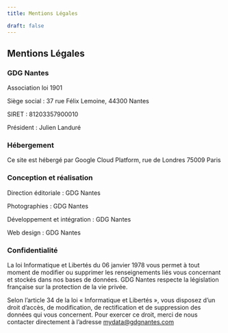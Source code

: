 ```yaml
---
title: Mentions Légales

draft: false
---
```


## Mentions Légales

### GDG Nantes

Association loi 1901

Siège social :
37 rue Félix Lemoine, 44300 Nantes

SIRET :
81203357900010

Président :
Julien Landuré

### Hébergement

Ce site est hébergé par Google Cloud Platform,
rue de Londres 75009 Paris

### Conception et réalisation

Direction éditoriale : GDG Nantes

Photographies : GDG Nantes

Développement et intégration : GDG Nantes

Web design : GDG Nantes

### Confidentialité

La loi Informatique et Libertés du 06 janvier 1978 vous permet à tout moment de modifier ou supprimer les renseignements liés vous concernant et stockés dans nos bases de données. GDG Nantes respecte la législation française sur la protection de la vie privée.

Selon l’article 34 de la loi « Informatique et Libertés », vous disposez d’un droit d’accès, de modification, de rectification et de suppression des données qui vous concernent. Pour exercer ce droit, merci de nous contacter directement à l’adresse mydata@gdgnantes.com

